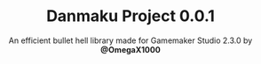 <h1 align = "center"> Danmaku Project 0.0.1</h1>
<p align = "center">An efficient bullet hell library made for Gamemaker Studio 2.3.0 by <b>@OmegaX1000</b></p>
